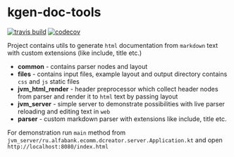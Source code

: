 # kgen-doc-tools

[![travis build](https://travis-ci.org/alfa-laboratory/kgen-doc-tools.svg?branch=master)](https://travis-ci.org/alfa-laboratory/kgen-doc-tools)
[![codecov](https://codecov.io/gh/alfa-laboratory/kgen-doc-tools/branch/master/graph/badge.svg)](https://codecov.io/gh/alfa-laboratory/kgen-doc-tools)

Project contains utils to generate `html` documentation from `markdown` text with custom extensions (like include, title etc.)

* __common__ - contains parser nodes and layout
* __files__ - contains input files, example layout and output directory contains `css` and `js` static files
* __jvm_html_render__ - header preprocessor which collect header nodes from parser and render it to `html` text by passing layout
* __jvm_server__ - simple server to demonstrate possibilities with live parser reloading and editing text in `web`
* __parser__ - custom markdown parser with extensions like include, title etc.

For demonstration run `main` method from `jvm_server/ru.alfabank.ecomm.dcreator.server.Application.kt` and open `http://localhost:8080/index.html`

 

